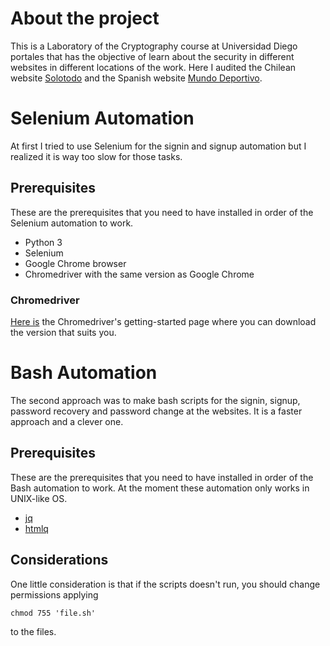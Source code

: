 # About the project
This is a Laboratory of the Cryptography course at Universidad Diego portales that has the objective of learn about the security in different websites in different locations of the work. Here I audited the Chilean website [Solotodo](https://www.solotodo.cl/) and the Spanish website [Mundo Deportivo]([https://www.pccomponentes.com/](https://www.mundodeportivo.com/)).

# Selenium Automation
At first I tried to use Selenium for the signin and signup automation but I realized it is way too slow for those tasks.  
## Prerequisites
These are the prerequisites that you need to have installed in order of the Selenium automation to work.
- Python 3
- Selenium
- Google Chrome browser
- Chromedriver with the same version as Google Chrome
### Chromedriver
[Here is](https://chromedriver.chromium.org/getting-started) the Chromedriver's getting-started page where you can download the version that suits you.

# Bash Automation
The second approach was to make bash scripts for the signin, signup, password recovery and password change at the websites. It is a faster approach and a clever one.
## Prerequisites
These are the prerequisites that you need to have installed in order of the Bash automation to work. At the moment these automation only works in UNIX-like OS.
- [jq](https://stackoverflow.com/questions/33184780/install-jq-json-processor-on-ubuntu-10-04)
- [htmlq](https://lindevs.com/install-htmlq-on-ubuntu/)
## Considerations
One little consideration is that if the scripts doesn't run, you should change permissions applying
```
chmod 755 'file.sh'
```
to the files.

